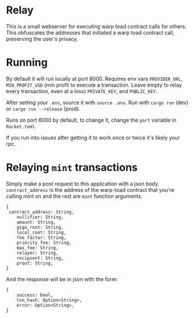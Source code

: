 # Relay

This is a small webserver for executing warp toad contract calls for others. This obfuscates the addresses that initiated a warp toad contract call, preserving the user's privacy.

# Running

By default it will run locally at port 8000. Requires env vars `PROVIDER_URL`, `MIN_PROFIT_USD` (min profit to execute a transaction. Leave empty to relay every transaction, even at a loss) `PRIVATE_KEY`, and `PUBLIC_KEY`.

After setting your `.env`, source it with `source .env`.
Run with `cargo run` (dev) or `cargo run --release` (prod).

Runs on port 8000 by default, to change it, change the `port` variable in `Rocket.toml`.

If you run into issues after getting it to work once or twice it's likely your rpc.

# Relaying `mint` transactions

Simply make a post request to this application with a json body. `contract_address` is the address of the warp-toad contract that you're calling mint on and the rest are `mint` function arguments.

```
{
 contract_address: String,
    nullifier: String,
    amount: String,
    giga_root: String,
    local_root: String,
    fee_factor: String,
    priority_fee: String,
    max_fee: String,
    relayer: String,
    recipient: String,
    proof: String,
}
```

And the response will be in json with the form:

```
{
    success: bool,
    txn_hash: Option<String>,
    error: Option<String>,
}
```
